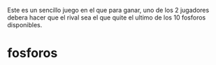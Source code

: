 Este es un sencillo juego en el que para ganar, uno de los 2 jugadores debera hacer que el rival sea el que quite el ultimo de los 10 fosforos disponibles.


# fosforos
